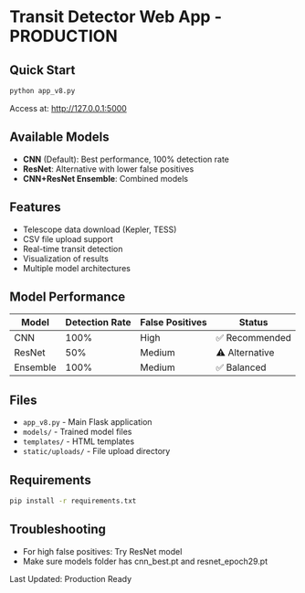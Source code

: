 # Transit Detector Web App - PRODUCTION

## Quick Start
```bash
python app_v8.py
```
Access at: http://127.0.0.1:5000

## Available Models
- **CNN** (Default): Best performance, 100% detection rate
- **ResNet**: Alternative with lower false positives  
- **CNN+ResNet Ensemble**: Combined models

## Features
- Telescope data download (Kepler, TESS)
- CSV file upload support
- Real-time transit detection
- Visualization of results
- Multiple model architectures

## Model Performance
| Model | Detection Rate | False Positives | Status |
|-------|---------------|----------------|--------|
| CNN | 100% | High | ✅ Recommended |
| ResNet | 50% | Medium | ⚠️ Alternative |
| Ensemble | 100% | Medium | ✅ Balanced |

## Files
- `app_v8.py` - Main Flask application
- `models/` - Trained model files
- `templates/` - HTML templates
- `static/uploads/` - File upload directory

## Requirements
```bash
pip install -r requirements.txt
```

## Troubleshooting
- For high false positives: Try ResNet model
- Make sure models folder has cnn_best.pt and resnet_epoch29.pt

Last Updated: Production Ready